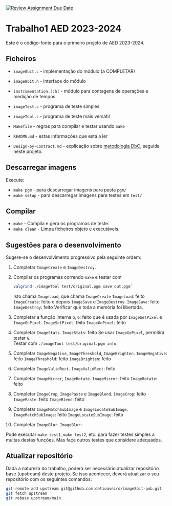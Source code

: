 [![Review Assignment Due Date](https://classroom.github.com/assets/deadline-readme-button-24ddc0f5d75046c5622901739e7c5dd533143b0c8e959d652212380cedb1ea36.svg)](https://classroom.github.com/a/wH6E8Dzd)
# Trabalho1 AED 2023-2024

Este é o código-fonte para o primeiro projeto de AED 2023-2024.

## Ficheiros

- `image8bit.c` - implementação do módulo (a COMPLETAR)
- `image8bit.h` - interface do módulo
- `instrumentation.[ch]` - módulo para contagens de operações e medição de tempos
- `imageTest.c` - programa de teste simples
- `imageTool.c` - programa de teste mais versátil
- `Makefile` - regras para compilar e testar usando `make`

- `README.md` - estas informações que está a ler
- `Design-by-Contract.md` - explicação sobre [metodologia DbC][dbc],
   seguida neste projeto.


[dbc]: Design-by-Contract.md

## Descarregar imagens

Execute:

- `make pgm` - para descarregar imagens para pasta `pgm/`
- `make setup` - para descarregar imagens para testes em `test/`

## Compilar

- `make` - Compila e gera os programas de teste.
- `make clean` - Limpa ficheiros objeto e executáveis.


## Sugestões para o desenvolvimento

Sugere-se o desenvolvimento progressivo pela seguinte ordem:

1. Completar `ImageCreate` e `ImageDestroy`.
2. Compilar os programas correndo `make`
   e testar com

   ```bash
   valgrind ./imageTool test/original.pgm save out.pgm`
   ```
   
   Isto chama `ImageLoad`, que chama `ImageCreate`                `ImageLoad`: feito  `ImageCreate`: feito
   e depois `ImageSave` e `ImageDestroy`.                         `ImageSave`: feito `ImageDestroy`: feito
   Verificar que toda a memória foi libertada.
3. Completar a função interna `G`,                                `G`: feito
   que é usada por `ImageSetPixel` e `ImageGePixel`.              `ImageSetPixel`: feito  `ImageGePixel`: feito
4. Completar `ImageStats`.                                        `ImageStats`: feito
   Se usar `ImageGePixel`, permitirá testar `G`.  
   Testar com `./imageTool test/original.pgm info`.
5. Completar `ImageNegative`, `ImageThreshold`, `ImageBrighten`.  `ImageNegative`: feito  `ImageThreshold`: feito  `ImageBrighten`: feito
6. Completar `ImageValidRect`.                                    `ImageValidRect`: feito
7. Completar `ImageMirror`, `ImageRotate`.                        `ImageMirror`: feito  `ImageRotate`: feito
8. Completar `ImageCrop`, `ImagePaste` e `ImageBlend`.            `ImageCrop`: feito  `ImagePaste`: feito `ImageBlend`: feito
9. Completar `ImageMatchSubImage` e `ImageLocateSubImage`.        `ImageMatchSubImage`: feito  `ImageLocateSubImage`: feito
10. Completar `ImageBlur`.                                        `ImageBlur`:

Pode executar `make test1`, `make test2`, etc.
para fazer testes simples a muitas destas funções.
Mas faça outros testes que considere adequados.

## Atualizar repositório


Dada a natureza do trabalho, poderá ser necessário
atualizar repositório base (upstream) deste projeto.
Se isso acontecer, deverá atualizar o seu repositório com os seguintes comandos:

```bash
git remote add upstream git@github.com:detiuaveiro/image8bit-pub.git
git fetch upstream
git rebase upstream/main
```



